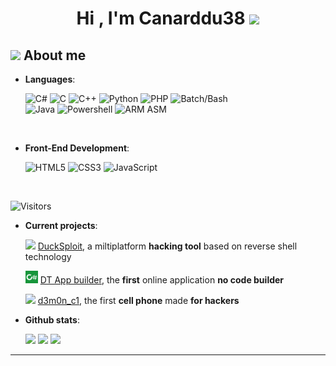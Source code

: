 <h1 align="center"><b>Hi , I'm Canarddu38 </b><img src="https://media.giphy.com/media/hvRJCLFzcasrR4ia7z/giphy.gif" width="35"></h1>

## <picture><img src ="https://github.com/canarddu38/canarddu38/assets/71982379/d434f0bd-bd1b-4ace-ad69-7bd7060b14be" width = 50px></picture> **About me**

 
- **Languages**:

    ![C#](https://img.shields.io/badge/c%23%20-%2302571e.svg?style=for-the-badge&logo=csharp&logoColor=white)
    ![C](https://img.shields.io/badge/C%20-%232370ED.svg?style=for-the-badge&logo=c&logoColor=white)
    ![C++](https://img.shields.io/badge/C++%20-%2300599C.svg?style=for-the-badge&logo=c%2B%2B&logoColor=white)
    ![Python](https://img.shields.io/badge/Python%20-%2314354C.svg?style=for-the-badge&logo=python&logoColor=white)
    ![PHP](https://img.shields.io/badge/php%20-%238a6df2.svg?style=for-the-badge&logo=php&logoColor=white)
    ![Batch/Bash](https://img.shields.io/badge/batch-bash%20-%23262626.svg?style=for-the-badge&logo=gnu-bash&logoColor=white)
  </br>
    ![Java](https://img.shields.io/badge/Java%20-%23ffb300.svg?style=for-the-badge&logo=java&logoColor=white)
    ![Powershell](https://img.shields.io/badge/Powershell%20-%23306dfc.svg?style=for-the-badge&logo=powershell&logoColor=white)
    ![ARM ASM](https://img.shields.io/badge/arm%20asm%20-%238a6df2.svg?style=for-the-badge&logo=arm&logoColor=white)

<br>   
    
- **Front-End Development**:

   ![HTML5](https://img.shields.io/badge/HTML5%20-%23E34F26.svg?style=for-the-badge&logo=html5&logoColor=white)
   ![CSS3](https://img.shields.io/badge/CSS%20-%231572B6.svg?style=for-the-badge&logo=css3&logoColor=white)
   ![JavaScript](https://img.shields.io/badge/JavaScript%20-%23F7DF1E.svg?style=for-the-badge&logo=javascript&logoColor=black)

<br>

![Visitors](https://komarev.com/ghpvc/?username=canarddu38&color=red&style=for-the-badge)

- **Current projects**:

   <picture><img src ="https://raw.githubusercontent.com/canarddu38/DUCKSPLOIT/root/images/icon-nobg.png" width = 20px></picture> <a href="https://github.com/canarddu38/DUCKSPLOIT">DuckSploit</a>, a miltiplatform **hacking tool** based on reverse shell technology

   <picture><img src ="https://github.com/4RE5Team/dtappbuilder/blob/main/favicon.png?raw=true" width = 20px></picture> <a href="https://github.com/4RE5Team/dtappbuilder">DT App builder</a>, the **first** online application **no code builder**

   <picture><img src ="https://avatars.githubusercontent.com/u/136185636?s=48&v=4" width = 20px></picture> <a href="https://github.com/d3m0n-project/d3m0n_c1">d3m0n_c1</a>, the first **cell phone** made **for hackers**


- **Github stats**:

   <img src="https://github-readme-stats.vercel.app/api?username=canarddu38&theme=vue-dark&show_icons=true&hide_border=false&count_private=true"/>
   <img src="https://github-readme-streak-stats.herokuapp.com/?user=canarddu38&theme=vue-dark&hide_border=false"/>
   <img src="https://github-readme-stats.vercel.app/api/top-langs/?username=canarddu38&theme=vue-dark&show_icons=true&hide_border=false&layout=compact"/>

-----
